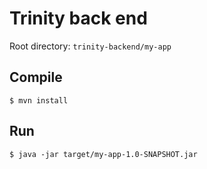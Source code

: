# Trinity back end

Root directory: `trinity-backend/my-app`

## Compile

`$ mvn install`

## Run

`$ java -jar target/my-app-1.0-SNAPSHOT.jar`